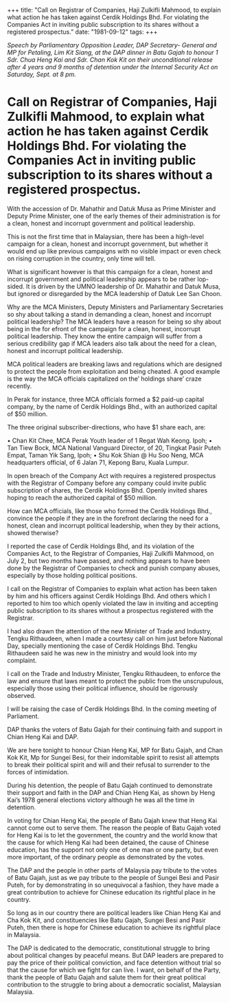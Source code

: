 +++ 
title: "Call on Registrar of Companies, Haji Zulkifli Mahmood, to explain what action he has taken against Cerdik Holdings Bhd. For violating the Companies Act in inviting public subscription to its shares without a registered prospectus."
date: "1981-09-12"
tags:
+++

_Speech by Parliamentary Opposition Leader, DAP Secretary- General and MP for Petaling, Lim Kit Siang, at the DAP dinner in Batu Gajah to honour 1 Sdr. Chua Heng Kai and Sdr. Chan Kok Kit on their unconditional release after 4 years and 9 months of detention under the Internal Security Act on Saturday, Sept. at 8 pm._

# Call on Registrar of Companies, Haji Zulkifli Mahmood, to explain what action he has taken against Cerdik Holdings Bhd. For violating the Companies Act in inviting public subscription to its shares without a registered prospectus.

With the accession of Dr. Mahathir and Datuk Musa as Prime Minister and Deputy Prime Minister, one of the early themes of their administration is for a clean, honest and incorrupt government and political leadership.</u>

This is not the first time that in Malaysian, there has been a high-level campaign for a clean, honest and incorrupt government, but whether it would end up like previous campaigns with no visible impact or even check on rising corruption in the country, only time will tell.

What is significant however is that this campaign for a clean, honest and incorrupt government and political leadership appears to be rather lop-sided. It is driven by the UMNO leadership of Dr. Mahathir and Datuk Musa, but ignored or disregarded by the MCA leadership of Datuk Lee San Choon.

Why are the MCA Ministers, Deputy Ministers and Parliamentary Secretaries so shy about talking a stand in demanding a clean, honest and incorrupt political leadership?  The MCA leaders have a reason for being so shy about being in the for efront of the campaign for a clean, honest, incorrupt political leadership. They know the entire campaign will suffer from a serious credibility gap if MCA leaders also talk about the need for a clean, honest and incorrupt political leadership.

MCA political leaders are breaking laws and regulations which are designed to protect the people from exploitation and being cheated. A good example is the way the MCA officials capitalized on the’ holdings share’ craze recently.

In Perak for instance, three MCA officials formed a $2 paid-up capital company, by the name of Cerdik Holdings Bhd., with an authorized capital of $50 million.

The three original subscriber-directions, who have $1 share each, are:

•	Chan Kit Chee, MCA Perak Youth leader of 1 Regat Wah Keong. Ipoh;
•	Tan Tiew Bock, MCA National Vanguard Director, of 20, Tingkat Pasir Puteh Empat, Taman Yik Sang, Ipoh;
•	Shu Kok Shian @ Hu Soo Neng, MCA headquarters official, of 6 Jalan 71, Kepong Baru, Kuala Lumpur.

In open breach of the Company Act with requires a registered prospectus with the Registrar of Company before any company could invite public subscription of shares, the Cerdik Holdings Bhd. Openly invited shares hoping to reach the authorized capital of $50 million.

How can MCA officials, like those who formed the Cerdik Holdings Bhd., convince the people if they are in the forefront declaring the need for a honest, clean and incorrupt political leadership, when they by their actions, showed therwise?

I reported the case of Cerdik Holdings Bhd, and its violation of the Companies Act, to the Registrar of Companies, Haji Zulkifli Mahmood, on July 2, but two months have passed, and nothing appears to have been done by the Registrar of Companies to check and punish company abuses, especially by those holding political positions.

I call on the Registrar of Companies to explain what action has been taken by him and his officers against Cerdik Holdings Bhd. And others which I reported to him too which openly violated the law in inviting and accepting public subscription to its shares without a prospectus registered with the Registrar.

I had also drawn the attention of the new Minister of Trade and Industry, Tengku Rithaudeen, when I made a courtesy call on him just before National Day, specially mentioning the case of Cerdik Holdings Bhd. Tengku Rithaudeen said he was new in the ministry and would look into my complaint.

I call on the Trade and Industry Minister, Tengku Rithaudeen, to enforce the law and ensure that laws meant to protect the public from the unscrupulous, especially those using their political influence, should be rigorously observed.

I will be raising the case of Cerdik Holdings Bhd. In the coming meeting of Parliament.

DAP thanks the voters of Batu Gajah for their continuing faith and support in Chian Heng Kai and DAP.

We are here tonight to honour Chian Heng Kai, MP for Batu Gajah, and Chan Kok Kit, Mp for Sungei Besi, for their indomitable spirit to resist all attempts to break their political spirit and will and their refusal to surrender to the forces of intimidation.

During his detention, the people of Batu Gajah continued to demonstrate their support and faith in the DAP and Chian Heng Kai, as shown by Heng Kai’s 1978 general elections victory although he was all the time in detention.

In voting for Chian Heng Kai, the people of Batu Gajah knew that Heng Kai cannot come out to serve them. The reason the people of Batu Gajah voted for Heng Kai is to let the government, the country and the world know that the cause for which Heng Kai had been detained, the cause of Chinese education, has the support not only one of one man or one party, but even more important, of the ordinary people as demonstrated by the votes.

The DAP and the people in other parts of Malaysia pay tribute to the votes of Batu Gajah, just as we pay tribute to the people of Sungei Besi and Pasir Puteh, for by demonstrating in so unequivocal a fashion, they have made a great contribution to achieve for Chinese education its rightful place in he country.

So long as in our country there are political leaders like Chian Heng Kai and Cha Kok Kit, and constituencies like Batu Gajah, Sungei Besi and Pasir Puteh, then there is hope for Chinese education to achieve its rightful place in Malaysia.

The DAP is dedicated to the democratic, constitutional struggle to bring about political changes by peaceful means. But DAP leaders are prepared to pay the price of their political conviction, and face detention without trial so that the cause for which we fight for can live. I want, on behalf of the Party, thank the people of Batu Gajah and salute them for their great political contribution to the struggle to bring about a democratic socialist, Malaysian Malaysia.
 
